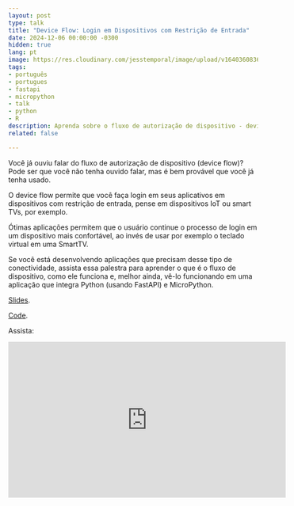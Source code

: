 ```yaml
---
layout: post
type: talk
title: "Device Flow: Login em Dispositivos com Restrição de Entrada" 
date: 2024-12-06 00:00:00 -0300
hidden: true
lang: pt
image: https://res.cloudinary.com/jesstemporal/image/upload/v1640360836/covers/talk_ycoaee.png
tags:
- português
- portugues
- fastapi
- micropython 
- talk
- python
- R
description: Aprenda sobre o fluxo de autorização de dispositivo - device flow 
related: false

---
```


Você já ouviu falar do fluxo de autorização de dispositivo (device flow)? Pode ser que você não tenha ouvido falar, mas é bem provável que você já tenha usado.

O device flow permite que você faça login em seus aplicativos em dispositivos com restrição de entrada, pense em dispositivos IoT ou smart TVs, por exemplo.

Ótimas aplicações permitem que o usuário continue o processo de login em um dispositivo mais confortável, ao invés de usar por exemplo o teclado virtual em uma SmartTV.

Se você está desenvolvendo aplicações que precisam desse tipo de conectividade, assista essa palestra para aprender o que é o fluxo de dispositivo, como ele funciona e, melhor ainda, vê-lo funcionando em uma aplicação que integra Python (usando FastAPI) e MicroPython.

[Slides](/slides/deviceflow-pyladiescon-2024).

[Code](https://github.com/jtemporal/device-authz-flow-dino-badger2040w).

Assista:

<iframe width="560" height="315" src="https://www.youtube.com/embed/eFRCGmU6scM?si=kBDwXtWPQOONKXk8" title="YouTube video player" frameborder="0" allow="accelerometer; autoplay; clipboard-write; encrypted-media; gyroscope; picture-in-picture; web-share" referrerpolicy="strict-origin-when-cross-origin" allowfullscreen></iframe>
